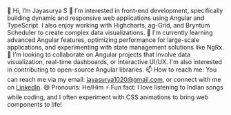 👋 Hi, I’m Jayasurya S
👀 I’m interested in front-end development, specifically building dynamic and responsive web applications using Angular and TypeScript. I also enjoy working with Highcharts, ag-Grid, and Bryntum Scheduler to create complex data visualizations.
🌱 I’m currently learning advanced Angular features, optimizing performance for large-scale applications, and experimenting with state management solutions like NgRx.
💞️ I’m looking to collaborate on Angular projects that involve data visualization, real-time dashboards, or interactive UI/UX. I'm also interested in contributing to open-source Angular libraries.
📫 How to reach me: You can reach me via my email: jayasurya1020@gmail.com, or connect with me on [LinkedIn](https://www.linkedin.com/in/jayasurya-sankar-8247711b9/).
😄 Pronouns: He/Him
⚡ Fun fact: I love listening to Indian songs while coding, and I often experiment with CSS animations to bring web components to life!


<!---
jayasurya1020/jayasurya1020 is a ✨ special ✨ repository because its `README.md` (this file) appears on your GitHub profile.
You can click the Preview link to take a look at your changes.
--->
